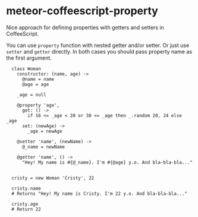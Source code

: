 # meteor-coffeescript-property

Nice approach for defining properties with getters and setters in CoffeeScript.

You can use `property` function with nested getter and/or setter. Or just use `setter` and `getter` directly. In both cases you should pass property name as the first argument.

```coffescript
  class Woman
    constructor: (name, age) ->
      @name = name
      @age = age
  
    _age = null
  
    @property 'age',
      get: () ->
        if 16 <= _age < 20 or 30 <= _age then _.random 20, 24 else _age
      set: (newAge) ->
        _age = newAge
  
    @setter 'name', (newName) ->
      @_name = newName
  
    @getter 'name', () ->
      "Hey! My name is #{@_name}. I'm #{@age} y.o. And bla-bla-bla..."
      
      
  cristy = new Woman 'Cristy', 22
  
  cristy.name
  # Returns "Hey! My name is Cristy. I'm 22 y.o. And bla-bla-bla..."
  
  cristy.age
  # Return 22
```
